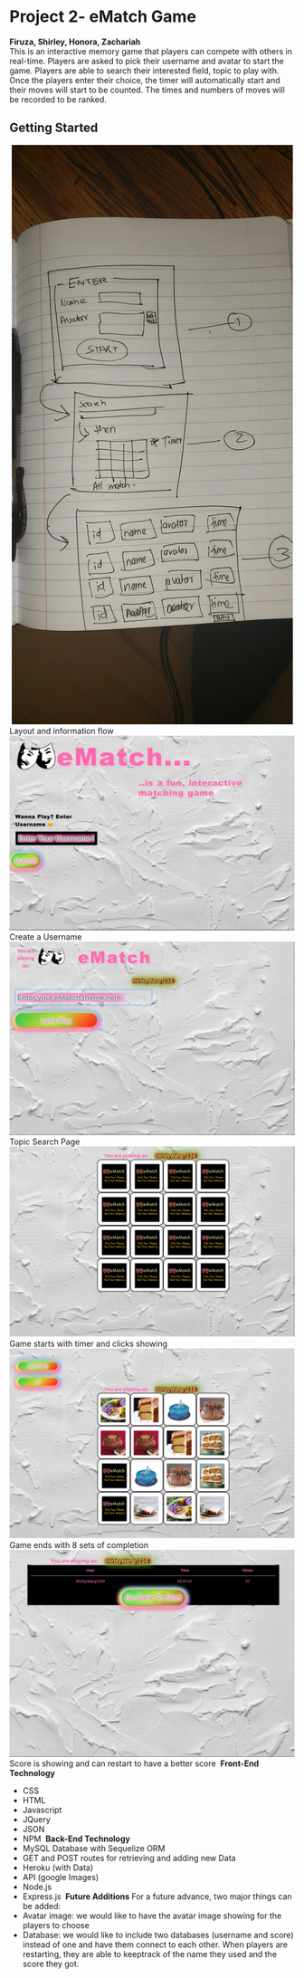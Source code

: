 # Project 2- eMatch Game 
**Firuza, Shirley, Honora, Zachariah**
<br>
This is an interactive memory game that players can compete with others in real-time. Players are asked to pick their username and avatar to start the game. Players are able to search their interested field, topic to play with. Once the players enter their choice, the timer will automatically start and their moves will start to be counted. The times and numbers of moves will be recorded to be ranked. 
​
## Getting Started ##
​
![](public/images/readme1.jpg)
Layout and information flow
​
![](/public/images/readme2.png)
Create a Username  
​
![](/public/images/readme3.png)
Topic Search Page
​
![](/public/images/readme4.png)
Game starts with timer and clicks showing
​
![](/public/images/readme5.png)
Game ends with 8 sets of completion 
​
![](/public/images/readme6.png)
Score is showing and can restart to have a better score
​
**Front-End Technology**
* CSS
* HTML
* Javascript
* JQuery
* JSON
* NPM
​
**Back-End Technology**
* MySQL Database with Sequelize ORM
* GET and POST routes for retrieving and adding new Data
* Heroku (with Data)
* API (google Images)
* Node.js
* Express.js
​
**Future Additions**
For a future advance, two major things can be added:
* Avatar image: we would like to have the avatar image showing for the players to choose
* Database: we would like to include two databases (username and score) instead of one and have them connect to each other. When players are restarting, they are able to keeptrack of the name they used and the score they got.